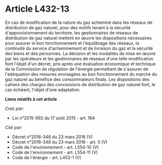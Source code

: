 # Article L432-13

En cas de modification de la nature du gaz acheminé dans les réseaux de distribution de gaz naturel, pour des motifs tenant à
la sécurité d'approvisionnement du territoire, les gestionnaires de réseaux de distribution de gaz naturel mettent en œuvre
les dispositions nécessaires pour assurer le bon fonctionnement et l'équilibrage des réseaux, la continuité du service
d'acheminement et de livraison du gaz et la sécurité des biens et des personnes. La décision et les modalités de mise en
œuvre par les opérateurs et les gestionnaires de réseaux d'une telle modification font l'objet d'un décret, pris après une
évaluation économique et technique de la Commission de régulation de l'énergie permettant de s'assurer de l'adéquation des
mesures envisagées au bon fonctionnement du marché du gaz naturel au bénéfice des consommateurs finals. Les dispositions des
cahiers des charges des concessions de distribution de gaz naturel font, le cas échéant, l'objet d'une adaptation.

**Liens relatifs à cet article**

_Créé par_:

  - Loi n°2015-992 du 17 août 2015 - art. 164

_Cité par_:

  - Décret n°2016-348 du 23 mars 2016 (V)
  - Décret n°2016-348 du 23 mars 2016 - art. 5 (V)
  - Code de l'environnement - art. L554-10 (V)
  - Code de l'environnement - art. L554-11 (V)
  - Code de l'énergie - art. L452-1 (V)

